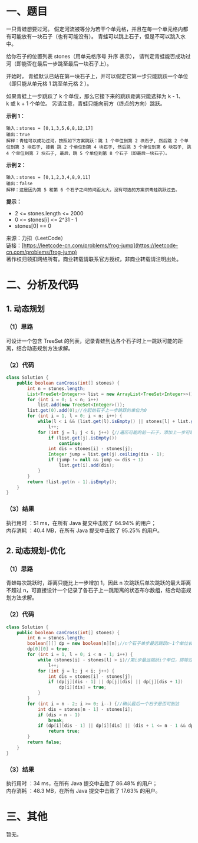 # 一、题目
一只青蛙想要过河。 假定河流被等分为若干个单元格，并且在每一个单元格内都有可能放有一块石子（也有可能没有）。 青蛙可以跳上石子，但是不可以跳入水中。        
          
给你石子的位置列表 stones（用单元格序号 升序 表示）， 请判定青蛙能否成功过河（即能否在最后一步跳至最后一块石子上）。        
       
开始时， 青蛙默认已站在第一块石子上，并可以假定它第一步只能跳跃一个单位（即只能从单元格 1 跳至单元格 2 ）。       
          
如果青蛙上一步跳跃了 k 个单位，那么它接下来的跳跃距离只能选择为 k - 1、k 或 k + 1 个单位。 另请注意，青蛙只能向前方（终点的方向）跳跃。           
         
**示例 1：**      
```
输入：stones = [0,1,3,5,6,8,12,17]
输出：true
解释：青蛙可以成功过河，按照如下方案跳跃：跳 1 个单位到第 2 块石子, 然后跳 2 个单位到第 3 块石子, 接着 跳 2 个单位到第 4 块石子, 然后跳 3 个单位到第 6 块石子, 跳 4 个单位到第 7 块石子, 最后，跳 5 个单位到第 8 个石子（即最后一块石子）。
```
**示例 2：**      
```
输入：stones = [0,1,2,3,4,8,9,11]
输出：false
解释：这是因为第 5 和第 6 个石子之间的间距太大，没有可选的方案供青蛙跳跃过去。
```
**提示：**      
- 2 <= stones.length <= 2000
- 0 <= stones[i] <= 2^31 - 1
- stones[0] == 0
       
       
来源：力扣（LeetCode）       
链接：[https://leetcode-cn.com/problems/frog-jump](https://leetcode-cn.com/problems/frog-jump)         
著作权归领扣网络所有。商业转载请联系官方授权，非商业转载请注明出处。        
# 二、分析及代码    
## 1. 动态规划
### （1）思路
可设计一个包含 TreeSet 的列表，记录青蛙到达各个石子时上一跳跃可能的距离，结合动态规划方法求解。      
### （2）代码
```java
class Solution {
    public boolean canCross(int[] stones) {
        int n = stones.length;
        List<TreeSet<Integer>> list = new ArrayList<TreeSet<Integer>>();//记录到达各石子时上一步可跳跃的单位数
        for (int i = 0; i < n; i++)
            list.add(new TreeSet<Integer>());
        list.get(0).add(0);//在起始石子上一步跳跃的单位为0
        for (int i = 1, l = 0; i < n; i++) {
            while(l < i && (list.get(l).isEmpty() || stones[l] + list.get(l).last() + 1 < stones[i]))//l指针记录可能一步到达当前石子的最远石子
                l++;
            for (int j = l; j < i; j++) {//遍历可能的前一石子，添加上一步可跳跃的单位数
                if (list.get(j).isEmpty())
                    continue;
                int dis = stones[i] - stones[j];
                Integer jump = list.get(j).ceiling(dis - 1);
                if (jump != null && jump <= dis + 1)
                    list.get(i).add(dis);
            }
        }
        return !list.get(n - 1).isEmpty();
    }
}
```
### （3）结果
执行用时 ：51 ms，在所有 Java 提交中击败了 64.94% 的用户；    
内存消耗 ：40.4 MB，在所有 Java 提交中击败了 95.25% 的用户。      
## 2. 动态规划-优化
### （1）思路
青蛙每次跳跃时，距离只能比上一步增加 1，因此 n 次跳跃后单次跳跃的最大距离不超过 n，可直接设计一个记录了各石子上一跳距离的状态布尔数组，结合动态规划方法求解。      
### （2）代码
```java
class Solution {
    public boolean canCross(int[] stones) {
        int n = stones.length;
        boolean[][] dp = new boolean[n][n];//n个石子单步最远跳跃n-1个单位长度
        dp[0][0] = true;
        for (int i = 1, l = 0; i < n - 1; i++) {
            while (stones[i] - stones[l] > i)//第i步最远跳跃i个单位，排除过远石子
                l++;
            for (int j = l; j < i; j++) {
                int dis = stones[i] - stones[j];
                if (dp[j][dis - 1] || dp[j][dis] || dp[j][dis + 1])
                    dp[i][dis] = true;
            }
        }
        for (int i = n - 2; i >= 0; i--) {//确认最后一个石子是否可到达
            int dis = stones[n - 1] - stones[i];
            if (dis > n - 1)
                break;
            if (dp[i][dis - 1] || dp[i][dis] || (dis + 1 <= n - 1 && dp[i][dis + 1]))
                return true;
        }
        return false;
    }
}
```
### （3）结果
执行用时 ：34 ms，在所有 Java 提交中击败了 86.48% 的用户；    
内存消耗 ：48.3 MB，在所有 Java 提交中击败了 17.63% 的用户。      
# 三、其他
暂无。  
